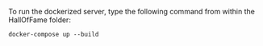 To run the dockerized server, type the following command from within the HallOfFame folder:
```
docker-compose up --build

